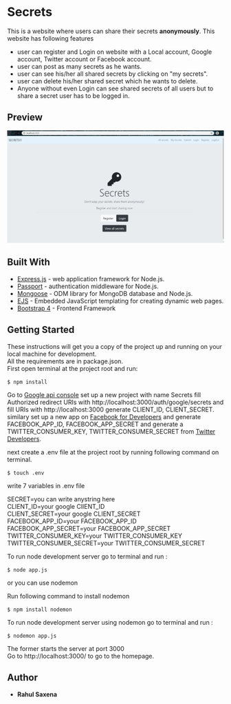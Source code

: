 # Secrets
This is a website where users can share their secrets __anonymously__. This website has following features  
* user can register and Login on website with a Local account, Google account, Twitter account or Facebook account.
* user can post as many secrets as he wants.
* user can see his/her all shared secrets by clicking on "my secrets".
* user can delete his/her shared secret which he wants to delete.
* Anyone without even Login can see shared secrets of all users but to share a secret user has to be logged in.

## Preview
![](Secrets1.gif)

## Built With  
* [Express.js](https://expressjs.com/) - web application framework for Node.js.
* [Passport](http://www.passportjs.org/) - authentication middleware for Node.js.
* [Mongoose](https://mongoosejs.com/) - ODM library for MongoDB database and Node.js.
* [EJS](https://ejs.co/) - Embedded JavaScript templating for creating dynamic web pages.
* [Bootstrap 4](https://getbootstrap.com/) - Frontend Framework

## Getting Started
These instructions will get you a copy of the project up and running on your local machine for development.  
All the requirements are in package.json.  
First open terminal at the project root and run:  
```
$ npm install
```
Go to [Google api console](https://console.developers.google.com/) set up a new project with name Secrets fill Authorized redirect URIs with http://localhost:3000/auth/google/secrets and fill URIs with http://localhost:3000 generate CLIENT_ID, CLIENT_SECRET. similary set up a new app on [Facebook for Developers](https://developers.facebook.com/apps/) and generate FACEBOOK_APP_ID, FACEBOOK_APP_SECRET  and generate a TWITTER_CONSUMER_KEY, TWITTER_CONSUMER_SECRET from [Twitter Developers](https://developer.twitter.com/).  

next create a .env file at the project root by running following command on terminal.
```
$ touch .env
```

write 7 variables in .env file  

SECRET=you can write anystring here  
CLIENT_ID=your google ClIENT_ID  
CLIENT_SECRET=your google CLIENT_SECRET  
FACEBOOK_APP_ID=your FACEBOOK_APP_ID  
FACEBOOK_APP_SECRET=your FACEBOOK_APP_SECRET  
TWITTER_CONSUMER_KEY=your TWITTER_CONSUMER_KEY  
TWITTER_CONSUMER_SECRET=your TWITTER_CONSUMER_SECRET

To run node development server go to terminal and run :
```
$ node app.js
```
or you can use nodemon

Run following command to install nodemon
```
$ npm install nodemon
```
To run node development server using nodemon go to terminal and run :
```
$ nodemon app.js
```
The former starts the server at port 3000  
Go to http://localhost:3000/ to go to the homepage.

## Author
* **Rahul Saxena**

